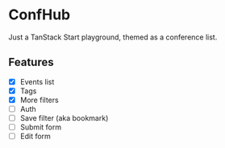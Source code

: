 # ConfHub

Just a TanStack Start playground, themed as a conference list.

## Features

- [x] Events list
- [x] Tags
- [x] More filters
- [ ] Auth
- [ ] Save filter (aka bookmark)
- [ ] Submit form
- [ ] Edit form
